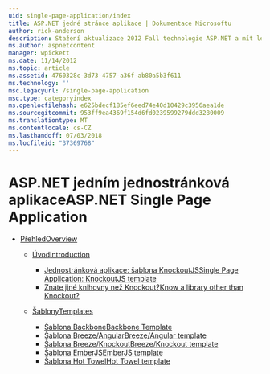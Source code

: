 ```yaml
---
uid: single-page-application/index
title: ASP.NET jedné stránce aplikace | Dokumentace Microsoftu
author: rick-anderson
description: Stažení aktualizace 2012 Fall technologie ASP.NET a mít lepší začátku do konce pro vytváření aplikací s významnou interakce na straně klienta pomocí jazyka JavaScript...
ms.author: aspnetcontent
manager: wpickett
ms.date: 11/14/2012
ms.topic: article
ms.assetid: 4760328c-3d73-4757-a36f-ab80a5b3f611
ms.technology: ''
msc.legacyurl: /single-page-application
msc.type: categoryindex
ms.openlocfilehash: e625bdecf185ef6eed74e40d10429c3956aea1de
ms.sourcegitcommit: 953ff9ea4369f154d6fd0239599279ddd3280009
ms.translationtype: MT
ms.contentlocale: cs-CZ
ms.lasthandoff: 07/03/2018
ms.locfileid: "37369768"
---
```

<a name="aspnet-single-page-application"></a><span data-ttu-id="20f9d-103">ASP.NET jedním jednostránková aplikace</span><span class="sxs-lookup"><span data-stu-id="20f9d-103">ASP.NET Single Page Application</span></span>
====================
- [<span data-ttu-id="20f9d-104">Přehled</span><span class="sxs-lookup"><span data-stu-id="20f9d-104">Overview</span></span>](overview/index.md)

    - [<span data-ttu-id="20f9d-105">Úvod</span><span class="sxs-lookup"><span data-stu-id="20f9d-105">Introduction</span></span>](overview/introduction/index.md)

        - [<span data-ttu-id="20f9d-106">Jednostránková aplikace: šablona KnockoutJS</span><span class="sxs-lookup"><span data-stu-id="20f9d-106">Single Page Application: KnockoutJS template</span></span>](overview/introduction/knockoutjs-template.md)
        - [<span data-ttu-id="20f9d-107">Znáte jiné knihovny než Knockout?</span><span class="sxs-lookup"><span data-stu-id="20f9d-107">Know a library other than Knockout?</span></span>](overview/introduction/other-libraries.md)
    - [<span data-ttu-id="20f9d-108">Šablony</span><span class="sxs-lookup"><span data-stu-id="20f9d-108">Templates</span></span>](overview/templates/index.md)

        - [<span data-ttu-id="20f9d-109">Šablona Backbone</span><span class="sxs-lookup"><span data-stu-id="20f9d-109">Backbone Template</span></span>](overview/templates/backbonejs-template.md)
        - [<span data-ttu-id="20f9d-110">Šablona Breeze/Angular</span><span class="sxs-lookup"><span data-stu-id="20f9d-110">Breeze/Angular template</span></span>](overview/templates/breezeangular-template.md)
        - [<span data-ttu-id="20f9d-111">Šablona Breeze/Knockout</span><span class="sxs-lookup"><span data-stu-id="20f9d-111">Breeze/Knockout template</span></span>](overview/templates/breezeknockout-template.md)
        - [<span data-ttu-id="20f9d-112">Šablona EmberJS</span><span class="sxs-lookup"><span data-stu-id="20f9d-112">EmberJS template</span></span>](overview/templates/emberjs-template.md)
        - [<span data-ttu-id="20f9d-113">Šablona Hot Towel</span><span class="sxs-lookup"><span data-stu-id="20f9d-113">Hot Towel template</span></span>](overview/templates/hottowel-template.md)
